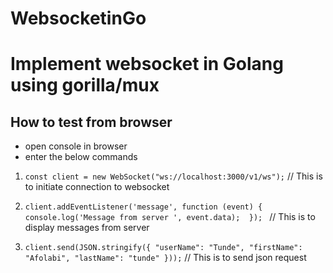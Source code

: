 # WebsocketinGo
# Implement websocket in Golang using gorilla/mux


## How to test from browser
 - open console in browser
 - enter the below commands 
 
 1. `const client = new WebSocket("ws://localhost:3000/v1/ws");`
// This is to initiate connection to websocket 

2.  `client.addEventListener('message', function (event) { 
  console.log('Message from server ', event.data); 
}); `
// This is to display messages from server 
3. `client.send(JSON.stringify({
    "userName": "Tunde",
    "firstName": "Afolabi",
    "lastName": "tunde"
}));` // This is to send json request


